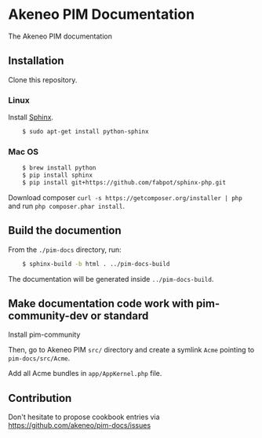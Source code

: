 # Akeneo PIM Documentation

The Akeneo PIM documentation

## Installation

Clone this repository.

### Linux

Install [Sphinx](http://sphinx-doc.org/).
```bash
    $ sudo apt-get install python-sphinx
```

### Mac OS

```bash
    $ brew install python
    $ pip install sphinx
    $ pip install git+https://github.com/fabpot/sphinx-php.git
```

Download composer `curl -s https://getcomposer.org/installer | php` and run `php composer.phar install`.

## Build the documention

From the `./pim-docs` directory, run:

``` bash
    $ sphinx-build -b html . ../pim-docs-build
```

The documentation will be generated inside `../pim-docs-build`.

## Make documentation code work with pim-community-dev or standard

Install pim-community

Then, go to Akeneo PIM `src/` directory and create a symlink `Acme` pointing to `pim-docs/src/Acme`.

Add all Acme bundles in `app/AppKernel.php` file.


## Contribution

Don't hesitate to propose cookbook entries via https://github.com/akeneo/pim-docs/issues
